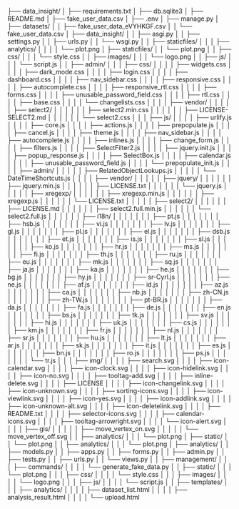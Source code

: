 ├── data_insight/
│   ├── requirements.txt
│   ├── db.sqlite3
│   ├── README.md
│   ├── fake_user_data.csv
│   ├── .env
│   ├── manage.py
│   ├── datasets/
│   │   ├── fake_user_data_eVYHKGF.csv
│   │   └── fake_user_data.csv
│   ├── data_insight/
│   │   ├── asgi.py
│   │   ├── settings.py
│   │   ├── urls.py
│   │   └── wsgi.py
│   │   ├── staticfiles/
│   │   │   ├── analytics/
│   │   │   │   └── plot.png
│   ├── staticfiles/
│   │   └── plot.png
│   │   ├── css/
│   │   │   └── style.css
│   │   ├── images/
│   │   │   └── logo.png
│   │   ├── js/
│   │   │   └── script.js
│   │   ├── admin/
│   │   │   ├── css/
│   │   │   │   ├── widgets.css
│   │   │   │   ├── dark_mode.css
│   │   │   │   ├── login.css
│   │   │   │   ├── dashboard.css
│   │   │   │   ├── nav_sidebar.css
│   │   │   │   ├── responsive.css
│   │   │   │   ├── autocomplete.css
│   │   │   │   ├── responsive_rtl.css
│   │   │   │   ├── forms.css
│   │   │   │   ├── unusable_password_field.css
│   │   │   │   ├── rtl.css
│   │   │   │   ├── base.css
│   │   │   │   └── changelists.css
│   │   │   │   ├── vendor/
│   │   │   │   │   ├── select2/
│   │   │   │   │   │   ├── select2.min.css
│   │   │   │   │   │   ├── LICENSE-SELECT2.md
│   │   │   │   │   │   └── select2.css
│   │   │   ├── js/
│   │   │   │   ├── urlify.js
│   │   │   │   ├── core.js
│   │   │   │   ├── actions.js
│   │   │   │   ├── prepopulate.js
│   │   │   │   ├── cancel.js
│   │   │   │   ├── theme.js
│   │   │   │   ├── nav_sidebar.js
│   │   │   │   ├── autocomplete.js
│   │   │   │   ├── inlines.js
│   │   │   │   ├── change_form.js
│   │   │   │   ├── filters.js
│   │   │   │   ├── SelectFilter2.js
│   │   │   │   ├── jquery.init.js
│   │   │   │   ├── popup_response.js
│   │   │   │   ├── SelectBox.js
│   │   │   │   ├── calendar.js
│   │   │   │   ├── unusable_password_field.js
│   │   │   │   └── prepopulate_init.js
│   │   │   │   ├── admin/
│   │   │   │   │   ├── RelatedObjectLookups.js
│   │   │   │   │   └── DateTimeShortcuts.js
│   │   │   │   ├── vendor/
│   │   │   │   │   ├── jquery/
│   │   │   │   │   │   ├── jquery.min.js
│   │   │   │   │   │   ├── LICENSE.txt
│   │   │   │   │   │   └── jquery.js
│   │   │   │   │   ├── xregexp/
│   │   │   │   │   │   ├── xregexp.min.js
│   │   │   │   │   │   ├── xregexp.js
│   │   │   │   │   │   └── LICENSE.txt
│   │   │   │   │   ├── select2/
│   │   │   │   │   │   ├── LICENSE.md
│   │   │   │   │   │   ├── select2.full.min.js
│   │   │   │   │   │   └── select2.full.js
│   │   │   │   │   │   ├── i18n/
│   │   │   │   │   │   │   ├── pt.js
│   │   │   │   │   │   │   ├── hsb.js
│   │   │   │   │   │   │   ├── vi.js
│   │   │   │   │   │   │   ├── lv.js
│   │   │   │   │   │   │   ├── gl.js
│   │   │   │   │   │   │   ├── pl.js
│   │   │   │   │   │   │   ├── el.js
│   │   │   │   │   │   │   ├── dsb.js
│   │   │   │   │   │   │   ├── et.js
│   │   │   │   │   │   │   ├── is.js
│   │   │   │   │   │   │   ├── sl.js
│   │   │   │   │   │   │   ├── ko.js
│   │   │   │   │   │   │   ├── hr.js
│   │   │   │   │   │   │   ├── ms.js
│   │   │   │   │   │   │   ├── fi.js
│   │   │   │   │   │   │   ├── th.js
│   │   │   │   │   │   │   ├── ru.js
│   │   │   │   │   │   │   ├── eu.js
│   │   │   │   │   │   │   ├── mk.js
│   │   │   │   │   │   │   ├── sq.js
│   │   │   │   │   │   │   ├── ja.js
│   │   │   │   │   │   │   ├── ka.js
│   │   │   │   │   │   │   ├── he.js
│   │   │   │   │   │   │   ├── bg.js
│   │   │   │   │   │   │   ├── hy.js
│   │   │   │   │   │   │   ├── sr-Cyrl.js
│   │   │   │   │   │   │   ├── ne.js
│   │   │   │   │   │   │   ├── af.js
│   │   │   │   │   │   │   ├── id.js
│   │   │   │   │   │   │   ├── az.js
│   │   │   │   │   │   │   ├── ca.js
│   │   │   │   │   │   │   ├── nb.js
│   │   │   │   │   │   │   ├── zh-CN.js
│   │   │   │   │   │   │   ├── zh-TW.js
│   │   │   │   │   │   │   ├── pt-BR.js
│   │   │   │   │   │   │   ├── da.js
│   │   │   │   │   │   │   ├── fa.js
│   │   │   │   │   │   │   ├── de.js
│   │   │   │   │   │   │   ├── en.js
│   │   │   │   │   │   │   ├── bs.js
│   │   │   │   │   │   │   ├── tk.js
│   │   │   │   │   │   │   ├── sv.js
│   │   │   │   │   │   │   ├── hi.js
│   │   │   │   │   │   │   ├── uk.js
│   │   │   │   │   │   │   ├── cs.js
│   │   │   │   │   │   │   ├── km.js
│   │   │   │   │   │   │   ├── fr.js
│   │   │   │   │   │   │   ├── nl.js
│   │   │   │   │   │   │   ├── sr.js
│   │   │   │   │   │   │   ├── hu.js
│   │   │   │   │   │   │   ├── lt.js
│   │   │   │   │   │   │   ├── ar.js
│   │   │   │   │   │   │   ├── sk.js
│   │   │   │   │   │   │   ├── it.js
│   │   │   │   │   │   │   ├── es.js
│   │   │   │   │   │   │   ├── bn.js
│   │   │   │   │   │   │   ├── ro.js
│   │   │   │   │   │   │   ├── ps.js
│   │   │   │   │   │   │   └── tr.js
│   │   │   ├── img/
│   │   │   │   ├── search.svg
│   │   │   │   ├── icon-calendar.svg
│   │   │   │   ├── icon-clock.svg
│   │   │   │   ├── icon-hidelink.svg
│   │   │   │   ├── icon-no.svg
│   │   │   │   ├── tooltag-add.svg
│   │   │   │   ├── inline-delete.svg
│   │   │   │   ├── LICENSE
│   │   │   │   ├── icon-changelink.svg
│   │   │   │   ├── icon-unknown.svg
│   │   │   │   ├── sorting-icons.svg
│   │   │   │   ├── icon-viewlink.svg
│   │   │   │   ├── icon-yes.svg
│   │   │   │   ├── icon-addlink.svg
│   │   │   │   ├── icon-unknown-alt.svg
│   │   │   │   ├── icon-deletelink.svg
│   │   │   │   ├── README.txt
│   │   │   │   ├── selector-icons.svg
│   │   │   │   ├── calendar-icons.svg
│   │   │   │   ├── tooltag-arrowright.svg
│   │   │   │   └── icon-alert.svg
│   │   │   │   ├── gis/
│   │   │   │   │   ├── move_vertex_on.svg
│   │   │   │   │   └── move_vertex_off.svg
│   │   ├── analytics/
│   │   │   └── plot.png
│   ├── static/
│   │   └── plot.png
│   │   ├── analytics/
│   │   │   └── plot.png
│   ├── analytics/
│   │   ├── models.py
│   │   ├── apps.py
│   │   ├── forms.py
│   │   ├── admin.py
│   │   ├── tests.py
│   │   ├── urls.py
│   │   └── views.py
│   │   ├── management/
│   │   │   ├── commands/
│   │   │   │   └── generate_fake_data.py
│   │   ├── static/
│   │   │   └── plot.png
│   │   │   ├── css/
│   │   │   │   └── style.css
│   │   │   ├── images/
│   │   │   │   └── logo.png
│   │   │   ├── js/
│   │   │   │   └── script.js
│   │   ├── templates/
│   │   │   ├── analytics/
│   │   │   │   ├── dataset_list.html
│   │   │   │   ├── analysis_result.html
│   │   │   │   └── upload.html
